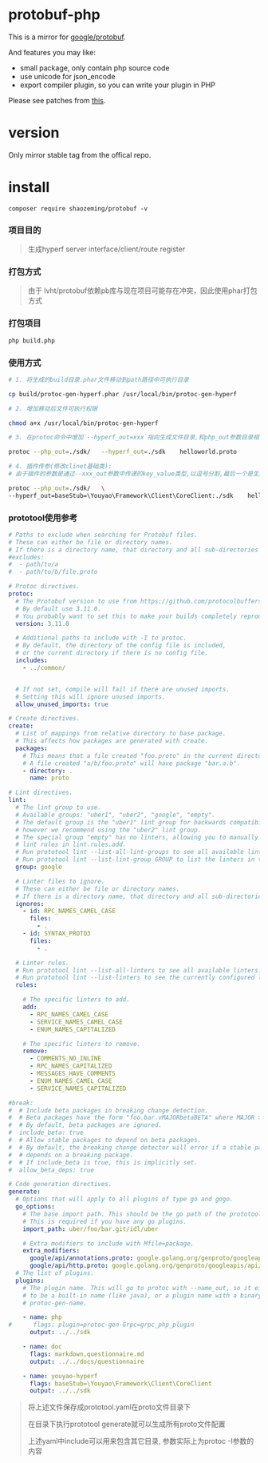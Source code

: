 # protobuf-php

This is a mirror for [google/protobuf](https://github.com/google/protobuf).

And features you may like:
- small package, only contain php source code
- use unicode for json_encode
- export compiler plugin, so you can write your plugin in PHP

Please see patches from [this](https://github.com/shaozeming/protobuf-php/compare/b8824d322bb9ef504506d0bb0ea24095295a1dd6...19b3b02b6c36b12550237986c33ac078b03f73b0).

# version
Only mirror stable tag from the offical repo.

# install

	composer require shaozeming/protobuf -v



### 项目目的
> 生成hyperf server interface/client/route register

### 打包方式
> 由于 lvht/protobuf依赖pb库与现在项目可能存在冲突，因此使用phar打包方式
>
>

### 打包项目
```bash
php build.php
```

### 使用方式
```bash
# 1. 将生成的build目录.phar文件移动到path路径中可执行目录

cp build/protoc-gen-hyperf.phar /usr/local/bin/protoc-gen-hyperf

# 2. 增加移动后文件可执行权限

chmod a+x /usr/local/bin/protoc-gen-hyperf

# 3. 在protoc命令中增加`--hyperf_out=xxx`指向生成文件目录,和php_out参数目录相同

protoc --php_out=./sdk/   --hyperf_out=./sdk    helloworld.proto

# 4. 插件传参(修改clinet基础类):
# 由于插件的参数是通过--xxx_out参数中传递的key_value类型,以逗号分割,最后一个是生成目录

protoc --php_out=./sdk/   \
--hyperf_out=baseStub=\Youyao\Framework\Client\CoreClient:./sdk    helloworld.proto

```

### prototool使用参考
```yaml
# Paths to exclude when searching for Protobuf files.
# These can either be file or directory names.
# If there is a directory name, that directory and all sub-directories will be excluded.
#excludes:
#  - path/to/a
#  - path/to/b/file.proto

# Protoc directives.
protoc:
  # The Protobuf version to use from https://github.com/protocolbuffers/protobuf/releases.
  # By default use 3.11.0.
  # You probably want to set this to make your builds completely reproducible.
  version: 3.11.0

  # Additional paths to include with -I to protoc.
  # By default, the directory of the config file is included,
  # or the current directory if there is no config file.
  includes:
    - ../common/


  # If not set, compile will fail if there are unused imports.
  # Setting this will ignore unused imports.
  allow_unused_imports: true

# Create directives.
create:
  # List of mappings from relative directory to base package.
  # This affects how packages are generated with create.
  packages:
    # This means that a file created "foo.proto" in the current directory will have package "bar".
    # A file created "a/b/foo.proto" will have package "bar.a.b".
    - directory: .
      name: proto

# Lint directives.
lint:
  # The lint group to use.
  # Available groups: "uber1", "uber2", "google", "empty".
  # The default group is the "uber1" lint group for backwards compatibility reasons,
  # however we recommend using the "uber2" lint group.
  # The special group "empty" has no linters, allowing you to manually specify all
  # lint rules in lint.rules.add.
  # Run prototool lint --list-all-lint-groups to see all available lint groups.
  # Run prototool lint --list-lint-group GROUP to list the linters in the given lint group.
  group: google

  # Linter files to ignore.
  # These can either be file or directory names.
  # If there is a directory name, that directory and all sub-directories will be ignored.
  ignores:
    - id: RPC_NAMES_CAMEL_CASE
      files:
        - .
    - id: SYNTAX_PROTO3
      files:
        - .

  # Linter rules.
  # Run prototool lint --list-all-linters to see all available linters.
  # Run prototool lint --list-linters to see the currently configured linters.
  rules:

    # The specific linters to add.
    add:
      - RPC_NAMES_CAMEL_CASE
      - SERVICE_NAMES_CAMEL_CASE
      - ENUM_NAMES_CAPITALIZED

    # The specific linters to remove.
    remove:
      - COMMENTS_NO_INLINE
      - RPC_NAMES_CAPITALIZED
      - MESSAGES_HAVE_COMMENTS
      - ENUM_NAMES_CAMEL_CASE
      - SERVICE_NAMES_CAPITALIZED

#break:
#  # Include beta packages in breaking change detection.
#  # Beta packages have the form "foo.bar.vMAJORbetaBETA" where MAJOR > 0 and BETA > 0.
#  # By default, beta packages are ignored.
#  include_beta: true
#  # Allow stable packages to depend on beta packages.
#  # By default, the breaking change detector will error if a stable package
#  # depends on a breaking package.
#  # If include_beta is true, this is implicitly set.
#  allow_beta_deps: true

# Code generation directives.
generate:
  # Options that will apply to all plugins of type go and gogo.
  go_options:
    # The base import path. This should be the go path of the prototool.yaml file.
    # This is required if you have any go plugins.
    import_path: uber/foo/bar.git/idl/uber

    # Extra modifiers to include with Mfile=package.
    extra_modifiers:
      google/api/annotations.proto: google.golang.org/genproto/googleapis/api/annotations
      google/api/http.proto: google.golang.org/genproto/googleapis/api/annotations
  # The list of plugins.
  plugins:
    # The plugin name. This will go to protoc with --name_out, so it either needs
    # to be a built-in name (like java), or a plugin name with a binary
    # protoc-gen-name.

    - name: php
#      flags: plugin=protoc-gen-Grpc=grpc_php_plugin
      output: ../../sdk

    - name: doc
      flags: markdown,questionnaire.md
      output: ../../docs/questionnaire

    - name: youyao-hyperf
      flags: baseStub=\Youyao\Framework\Client\CoreClient
      output: ../../sdk
```

> 将上述文件保存成prototool.yaml在proto文件目录下
>
> 在目录下执行prototool generate就可以生成所有proto文件配置
>
> 上述yaml中include可以用来包含其它目录, 参数实际上为protoc -I参数的内容
